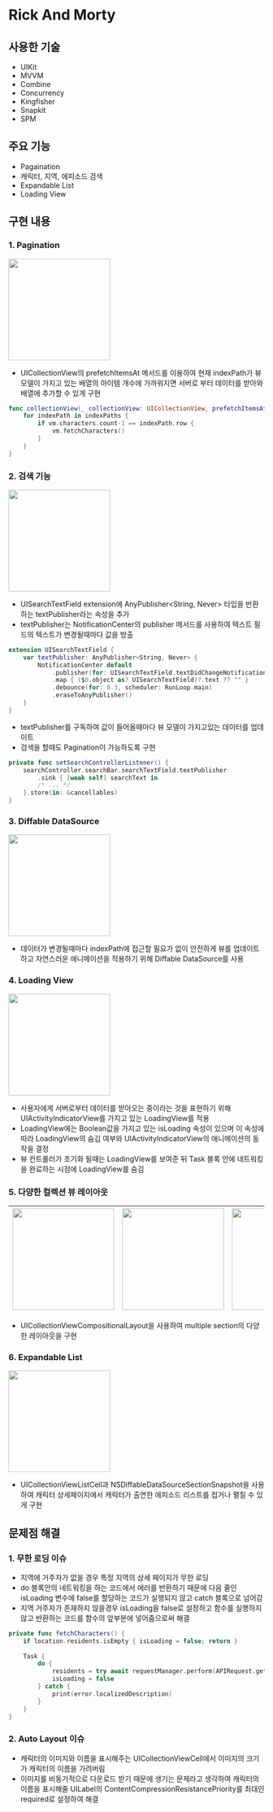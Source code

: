 # Rick And Morty
## 사용한 기술
* UIKit
* MVVM
* Combine
* Concurrency
* Kingfisher
* Snapkit
* SPM

## 주요 기능
* Pagaination
* 캐릭터, 지역, 에피소드 검색
* Expandable List
* Loading View

## 구현 내용
### 1. Pagination
<img width="200" src="https://github.com/devjuhyun/RickAndMorty/assets/117050638/96a32bba-f3b2-4837-82f2-701f2fc268bf">

* UICollectionView의 prefetchItemsAt 메서드를 이용하여 현재 indexPath가 뷰 모델이 가지고 있는 배열의 아이템 개수에 가까워지면 서버로 부터 데이터를 받아와 배열에 추가할 수 있게 구현

```swift
func collectionView(_ collectionView: UICollectionView, prefetchItemsAt indexPaths: [IndexPath]) {
    for indexPath in indexPaths {
        if vm.characters.count-1 == indexPath.row {
            vm.fetchCharacters()
        }
    }
}
```

### 2. 검색 기능
<img width="200" src="https://github.com/devjuhyun/RickAndMorty/assets/117050638/f27f8fd2-9886-4572-9e96-c82a2aeff383">

* UISearchTextField extension에 AnyPublisher<String, Never> 타입을 반환하는 textPublisher라는 속성을 추가
* textPublisher는 NotificationCenter의 publisher 메서드를 사용하여 텍스트 필드의 텍스트가 변경될때마다 값을 방출

```swift
extension UISearchTextField {
    var textPublisher: AnyPublisher<String, Never> {
        NotificationCenter.default
            .publisher(for: UISearchTextField.textDidChangeNotification, object: self)
            .map { ($0.object as? UISearchTextField)?.text ?? "" }
            .debounce(for: 0.3, scheduler: RunLoop.main)
            .eraseToAnyPublisher()
    }
}
```

* textPublisher를 구독하여 값이 들어올때마다 뷰 모델이 가지고있는 데이터를 업데이트
* 검색을 할때도 Pagination이 가능하도록 구현

```swift
private func setSearchControllerListener() {
    searchController.searchBar.searchTextField.textPublisher
        .sink { [weak self] searchText in
        /* ... */
    }.store(in: &cancellables)
}
```

### 3. Diffable DataSource
<img width="200" src="https://github.com/devjuhyun/RickAndMorty/assets/117050638/bad8b47b-9202-4100-a5f0-da81cf8870ae">

* 데이터가 변경될때마다 indexPath에 접근할 필요가 없이 안전하게 뷰를 업데이트하고 자연스러운 애니메이션을 적용하기 위해 Diffable DataSource를 사용

### 4. Loading View
<img width="200" src="https://github.com/devjuhyun/RickAndMorty/assets/117050638/f622aa49-5c37-4cb4-b712-247ed456065e">

* 사용자에게 서버로부터 데이터를 받아오는 중이라는 것을 표현하기 위해 UIActivityIndicatorView를 가지고 있는 LoadingView를 적용
* LoadingView에는 Boolean값을 가지고 있는 isLoading 속성이 있으며 이 속성에 따라 LoadingView의 숨김 여부와 UIActivityIndicatorView의 애니메이션의 동작을 결정
* 뷰 컨트롤러가 초기화 될때는 LoadingView를 보여준 뒤 Task 블록 안에 네트워킹을 완료하는 시점에 LoadingView를 숨김

### 5. 다양한 컬렉션 뷰 레이아웃

| <img width="200" src="https://github.com/devjuhyun/RickAndMorty/assets/117050638/be089163-29e8-419d-b83d-0d897f918aee"> | <img width="200" src="https://github.com/devjuhyun/RickAndMorty/assets/117050638/625eabfd-761c-4170-bb0a-f2b719407376"> | <img width="200" src="https://github.com/devjuhyun/RickAndMorty/assets/117050638/b8ff6bce-4621-475e-971a-1a41cec8e5cf"> |
| ----------------------------------------------------------------------------------------------------------------------- | ----------------------------------------------------------------------------------------------------------------------- | ----------------------------------------------------------------------------------------------------------------------- |

* UICollectionViewCompositionalLayout을 사용하여 multiple section의 다양한 레이아웃을 구현

### 6. Expandable List
<img width="200" src="https://github.com/devjuhyun/RickAndMorty/assets/117050638/813a00b4-0cf0-4155-af71-e5f70b38f8c5">

* UICollectionViewListCell과 NSDiffableDataSourceSectionSnapshot을 사용하여 캐릭터 상세페이지에서 캐릭터가 출연한 에피소드 리스트를 접거나 펼칠 수 있게 구현

## 문제점 해결
### 1. 무한 로딩 이슈
* 지역에 거주자가 없을 경우 특정 지역의 상세 페이지가 무한 로딩
* do 블록안의 네트워킹을 하는 코드에서 에러를 반환하기 때문에 다음 줄인 isLoading 변수에 false를 할당하는 코드가 실행되지 않고 catch 블록으로 넘어감
* 지역 거주자가 존재하지 않을경우 isLoading을 false로 설정하고 함수를 실행하지 않고 반환하는 코드를 함수의 앞부분에 넣어줌으로써 해결

```swift
private func fetchCharacters() {
    if location.residents.isEmpty { isLoading = false; return }
        
    Task {
        do {
            residents = try await requestManager.perform(APIRequest.getMultipleCharacters(ids: ids))
            isLoading = false
        } catch {
            print(error.localizedDescription)
        }
    }
}
```

### 2. Auto Layout 이슈
* 캐릭터의 이미지와 이름을 표시해주는 UICollectionViewCell에서 이미지의 크기가 캐릭터의 이름을 가려버림 
* 이미지를 비동기적으로 다운로드 받기 때문에 생기는 문제라고 생각하여 캐릭터의 이름을 표시해줄 UILabel의 ContentCompressionResistancePriority를 최대인 required로 설정하여 해결

